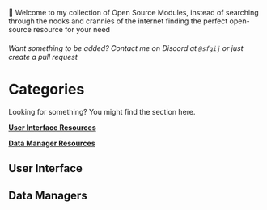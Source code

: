 👋 Welcome to my collection of Open Source Modules, instead of searching through 
the nooks and crannies of the internet finding the perfect open-source resource for your need
###### Want something to be added? Contact me on Discord at ```@sfgij``` or just create a pull request

# Categories
Looking for something? You might find the section here.

[**User Interface Resources**](https://github.com/sfgij/Open-Source-Collection/blob/main/README.md#user-interface)

[**Data Manager Resources**](https://github.com/sfgij/Open-Source-Collection/blob/main/README.md#data-managers)

## User Interface

## Data Managers
